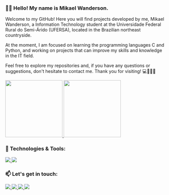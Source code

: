 ### 👋🏻 Hello! My name is Mikael Wanderson. 

Welcome to my GitHub! Here you will find projects developed by me, Mikael Wanderson, a Information Technology student at the Universidade Federal Rural do Semi-Árido (UFERSA), located in the Brazilian northeast countryside.

At the moment, I am focused on learning the programming languages C and Python, and working on projects that can improve my skills and knowledge in the IT field.

Feel free to explore my repositories and, if you have any questions or suggestions, don't hesitate to contact me. Thank you for visiting! 💻👨‍💻🌵

<div>
  <a href="https://github.com/mikaelwmds">
    <img height="180em" src="https://github-readme-stats.vercel.app/api?username=mikaelwmds&show_icons=true&theme=algolia&include_all_commits=true&count_private=true"/>
    <img height="180em" src="https://github-readme-stats.vercel.app/api/top-langs/?username=mikaelwmds&layout=compact&langs_count=16&theme=algolia"/>
  </a>
</div>

### 🔧 Technologies & Tools:

</div>
  <a href="https://en.wikipedia.org/wiki/C_(programming_language)">
    <img src="https://img.shields.io/static/v1?label=Language&message=C&color=white"/>
</a>
<a href="https://www.python.org/">
  <img src="https://img.shields.io/static/v1?label=Language&message=Python&color=white&"/>
</a>
</div>

### 📫 Let's get in touch:

<div>
  <a href="https://www.linkedin.com/in/mikael-wanderson-moura-dos-santos-264158271/" target="_blank">
    <img src="https://img.shields.io/badge/-LinkedIn-%230077B5?style=for-the-badge&logo=linkedin&logoColor=white" target="_blank">
  </a>
  <a href="https://github.com/mikaelwmds" target="_blank">
    <img src="https://img.shields.io/badge/-GitHub-%23181717?style=for-the-badge&logo=github&logoColor=white" target="_blank">
  </a>
  <a href="https://www.instagram.com/mikaelwmds/" target="_blank">
    <img src="https://img.shields.io/badge/-Instagram-%23E4405F?style=for-the-badge&logo=instagram&logoColor=white" target="_blank">
  </a>
  <a href="https://beacons.ai/mikaelwmds" target="_blank">
  <img src="https://img.shields.io/badge/-Beacons.ai-black?style=for-the-badge&logo=beaconsai&logoColor=white" target="_blank">
  </a>
</div>
